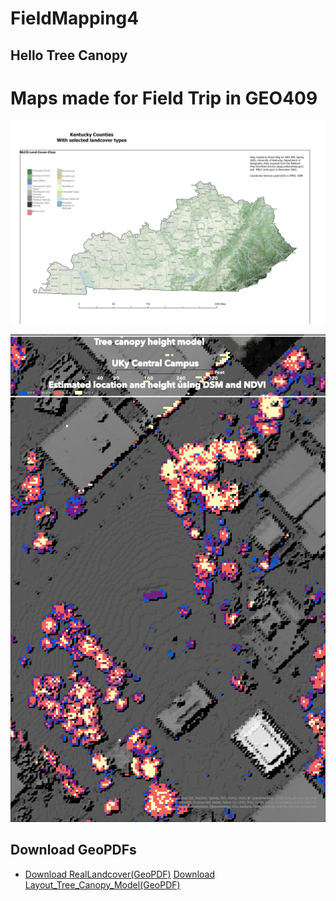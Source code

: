 # FieldMapping4

## Hello Tree Canopy
# Maps made for Field Trip in GEO409 
![State Map](<Layout Ky-Land-Cover.jpg>)

![CampusCanopy](Layout_Tree_Canopy_Model.jpg)

## Download GeoPDFs
- [Download RealLandcover(GeoPDF)](pdfs/RealLandcover.pdf)
[Download Layout_Tree_Canopy_Model(GeoPDF)](pdfs/Layout_Tree_Canopy_Model.pdf)

